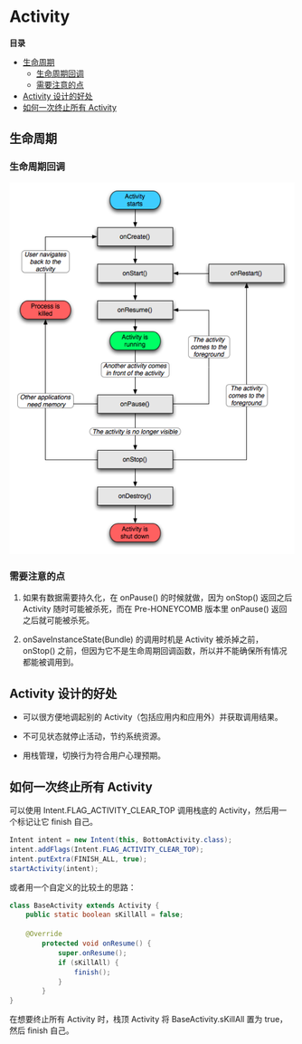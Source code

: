 # Activity

**目录**

<!-- vim-markdown-toc GFM -->
* [生命周期](#生命周期)
    * [生命周期回调](#生命周期回调)
    * [需要注意的点](#需要注意的点)
* [Activity 设计的好处](#activity-设计的好处)
* [如何一次终止所有 Activity](#如何一次终止所有-activity)

<!-- vim-markdown-toc -->

## 生命周期

### 生命周期回调

![Activity Lifecycle](assets/activty-lifecycle.png)

### 需要注意的点

1. 如果有数据需要持久化，在 onPause() 的时候就做，因为 onStop() 返回之后 Activity 随时可能被杀死，而在 Pre-HONEYCOMB 版本里 onPause() 返回之后就可能被杀死。

2. onSaveInstanceState(Bundle) 的调用时机是 Activity 被杀掉之前，onStop() 之前，但因为它不是生命周期回调函数，所以并不能确保所有情况都能被调用到。

## Activity 设计的好处

* 可以很方便地调起别的 Activity（包括应用内和应用外）并获取调用结果。

* 不可见状态就停止活动，节约系统资源。

* 用栈管理，切换行为符合用户心理预期。

## 如何一次终止所有 Activity

可以使用 Intent.FLAG_ACTIVITY_CLEAR_TOP 调用栈底的 Activity，然后用一个标记让它 finish 自己。

```java
Intent intent = new Intent(this, BottomActivity.class);
intent.addFlags(Intent.FLAG_ACTIVITY_CLEAR_TOP);
intent.putExtra(FINISH_ALL, true);
startActivity(intent);
```

或者用一个自定义的比较土的思路：

```java
class BaseActivity extends Activity {
    public static boolean sKillAll = false;

    @Override
        protected void onResume() {
            super.onResume();
            if (sKillAll) {
                finish();
            }
        }
}
```

在想要终止所有 Activity 时，栈顶 Activity 将 BaseActivity.sKillAll 置为 true，然后 finish 自己。
